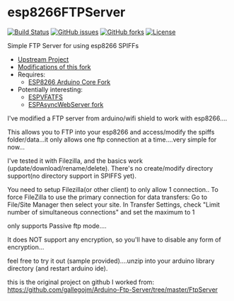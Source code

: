 # esp8266FTPServer
[![Build Status](https://travis-ci.org/Adam5Wu/esp8266FTPServer.svg?branch=feature/VFATFS)](https://travis-ci.org/Adam5Wu/esp8266FTPServer)
[![GitHub issues](https://img.shields.io/github/issues/Adam5Wu/esp8266FTPServer.svg)](https://github.com/Adam5Wu/esp8266FTPServer/issues)
[![GitHub forks](https://img.shields.io/github/forks/Adam5Wu/esp8266FTPServer.svg)](https://github.com/Adam5Wu/esp8266FTPServer/network)
[![License](https://img.shields.io/github/license/Adam5Wu/esp8266FTPServer.svg)](./LICENSE)


Simple FTP Server for using esp8266 SPIFFs

* [Upstream Project](https://github.com/nailbuster/esp8266FTPServer)
* [Modifications of this fork](MODIFICATIONS.md)
* Requires:
	- [ESP8266 Arduino Core Fork](https://github.com/Adam5Wu/Arduino)
* Potentially interesting:
	- [ESPVFATFS](https://github.com/Adam5Wu/ESPVFATFS)
	- [ESPAsyncWebServer fork](https://github.com/Adam5Wu/ESPAsyncWebServer)

I've modified a FTP server from arduino/wifi shield to work with esp8266....

This allows you to FTP into your esp8266 and access/modify the spiffs folder/data...it only allows one ftp connection at a time....very simple for now...

I've tested it with Filezilla, and the basics work (update/download/rename/delete). There's no create/modify directory support(no directory support in SPIFFS yet).

You need to setup Filezilla(or other client) to only allow 1 connection..
To force FileZilla to use the primary connection for data transfers:
Go to File/Site Manager then select your site.
In Transfer Settings, check "Limit number of simultaneous connections" and set the maximum to 1

only supports Passive ftp mode....

It does NOT support any encryption, so you'll have to disable any form of encryption...

feel free to try it out (sample provided)....unzip into your arduino library directory (and restart arduino ide).


this is the original project on github I worked from: https://github.com/gallegojm/Arduino-Ftp-Server/tree/master/FtpServer
